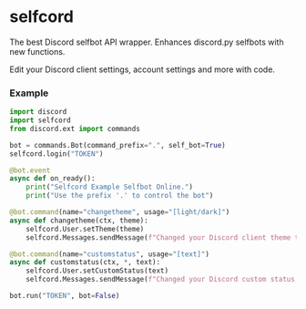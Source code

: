 # selfcord
The best Discord selfbot API wrapper.
Enhances discord.py selfbots with new functions.

Edit your Discord client settings, account settings and more with code.

### Example
```python
import discord
import selfcord
from discord.ext import commands

bot = commands.Bot(command_prefix=".", self_bot=True)
selfcord.login("TOKEN")

@bot.event
async def on_ready():
    print("Selfcord Example Selfbot Online.")
    print("Use the prefix '.' to control the bot")

@bot.command(name="changetheme", usage="[light/dark]")
async def changetheme(ctx, theme):
    selfcord.User.setTheme(theme)
    selfcord.Messages.sendMessage(f"Changed your Discord client theme to `{theme}`.", ctx.channel.id)

@bot.command(name="customstatus", usage="[text]")
async def customstatus(ctx, *, text):
    selfcord.User.setCustomStatus(text)
    selfcord.Messages.sendMessage(f"Changed your Discord custom status to `{text}`.", ctx.channel.id)

bot.run("TOKEN", bot=False)
```
